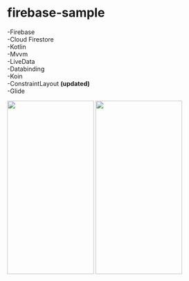 # firebase-sample

-Firebase<br>
-Cloud Firestore<br>
-Kotlin <br>
-Mvvm <br>
-LiveData <br>
-Databinding <br>
-Koin <br>
-ConstraintLayout <strong> (updated) </strong> <br>
-Glide


<img src="https://i.ibb.co/yhmMbYh/s1.jpg" data-canonical-src="https://i.ibb.co/gyVhpHW/s3.jpg" width="200" height="400" />        <img src="https://i.ibb.co/JK7BxXR/Screenshot-20201022-180729-RSb-YOqg0ny.jpg" data-canonical-src="https://gyazo.com/eb5c5741b6a9a16c692170a41a49c858.png" width="200" height="400" />

